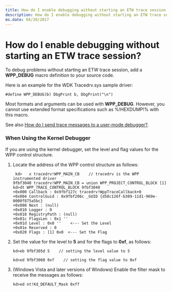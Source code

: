 ```yaml
---
title: How do I enable debugging without starting an ETW trace session
description: How do I enable debugging without starting an ETW trace session
ms.date: 04/20/2017
---
```


# How do I enable debugging without starting an ETW trace session?


To debug problems without starting an ETW trace session, add a **WPP\_DEBUG** macro definition to your source code.

Here is an example for the WDK Tracedrv.sys sample driver:

```
#define WPP_DEBUG(b) DbgPrint b, DbgPrint("\n")
```

Most formats and arguments can be used with **WPP\_DEBUG**. However, you cannot use extended format specifications such as %!HEXDUMP!% with this macro.

See also [How do I send trace messages to a user-mode debugger?](how-do-i-send-trace-messages-to-a-user-mode-debugger-.md).

### <span id="when_using_the_kernel_debugger"></span><span id="WHEN_USING_THE_KERNEL_DEBUGGER"></span>When Using the Kernel Debugger

If you are using the kernel debugger, set the level and flag values for the WPP control structure.

1.  Locate the address of the WPP control structure as follows:
    ```
     kd>   x tracedrv!WPP_MAIN_CB    // tracedrv is the WPP instrumented driver
    9fbf3040 tracedrv!WPP_MAIN_CB = union WPP_PROJECT_CONTROL_BLOCK [1]
    kd>dt WPP_TRACE_CONTROL_BLOCK 9fbf3040  
    +0x000 Callback : 0x9fbf127c tracedrv!WppTraceCallback+0
    +0x004 ControlGuid : 0x9fbf206c _GUID {d58c126f-b309-11d1-969e-0000f875a5bc}
    +0x008 Next : (null) 
    +0x010 Logger : 0
    +0x018 RegistryPath : (null) 
    +0x01c FlagsLen : 0x1 ''
    +0x01d Level : 0x0 ''    <--- Set the Level
    +0x01e Reserved : 0
    +0x020 Flags : [1] 0x0  <--- Set the Flag
    ```

2.  Set the value for the level to **5** and for the flags to **0xf**, as follows:
    ```
    kd>eb 9fbf305d 5    // setting the level value to 5
    ```

    ```
    kd>ed 9fbf3060 0xf    // setting the flag value to 0xf
    ```

3.  (Windows Vista and later versions of Windows) Enable the filter mask to receive the messages as follows:
    ```
    kd>ed nt!Kd_DEFAULT_Mask 0xff
    ```

 

 





